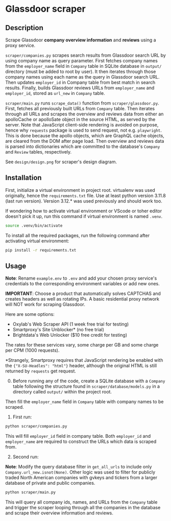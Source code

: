 # Glassdoor scraper

## Description

Scrape Glassdoor **company overview information** and **reviews** using a proxy service. 

`scraper/companies.py` scrapes search results from Glassdoor search URL by using company name as query parameter. First fetches company names from the `employer_name` field in `Company` table in SQLite database in `output/` directory (must be added to root by user). It then iterates through those company names using each name as the query in Glassdoor search URL. Then updates `employer_id` in Company table from best match in search results. Finally, builds Glassdoor reviews URLs from `employer_name` and `employer_id`, stored as `url_new` in `Company` table.

`scraper/main.py` runs `scrape_data()` function from `scraper/glassdoor.py`. First, fetches all previously built URLs from `Company` table. Then iterates through all URLs and scrapes the overview and reviews data from either an apolloCache or apolloSate object in the source HTML, as served by the server. Note that JavaScript client-side rendering is avoided on purpose, hence why `requests` package is used to send request, not e.g. `playwright`. This is done because the apollo objects, which are GraphQL cache objects, are cleared from the DOM after page load. Then overview and reviews data is parsed into dictionaries which are committed to the database's `Company` and `Review` tables, respectively. 

See `design/design.png` for scraper's design diagram.

## Installation

First, initialize a virtual environment in project root. virtualenv was used originally, hence the `requirements.txt` file.
Use at least python version 3.11.8 (last run version). Version 3.12.* was used previously and should work too.

If wondering how to activate virtual environment or VScode or toher editor doesn't pick it up, run this command if virtual environment is named `.venv`.

```bash
source .venv/bin/activate
```

To install all the required packages, run the following command after activating virtual environment:

```bash
pip install -r requirements.txt
```

## Usage

**Note**: Rename `example.env` to `.env` and add your chosen proxy service's credentials to the corresponding environment variables or add new ones. 

**IMPORTANT**:
Choose a product that automatically solves CAPTCHAS and creates headers as well as rotating IPs. A basic residential proxy network will NOT work for scraping Glassdoor.

Here are some options:
- Oxylab's Web Scraper API (1 week free trial for testing)
- Smartproxy's Site Unblocker* (no free trial)
- Brightdata's Web Unlocker ($10 free credit for testing)

The rates for these services vary, some charge per GB and some charge per CPM (1000 requests).

*Strangely, Smartproxy requires that JavaScript rendering be enabled with the `{"X-SU-Headles": "html"}` header, although the original HTML is still returned by `requests` get request.
 

0. Before running any of the code, create a SQLite database with a `Company` table following the structure found in `scraper/database/models.py` in a directory called `output/` within the project root. 

Then fill the `employer_name` field in `Company` table with company names to be scraped.


1. First run:

```bash
python scraper/companies.py
``` 
This will fill `employer_id` field in company table. Both `employer_id` and `employer_name` are required to construct the URLs which data is scraped from.


2. Second run:

**Note**: Modify the query database filter in `get_all_urls` to include only `Company.url_new.isnot(None)`. Other logic was used to filter for publicly traded North American companies with gvkeys and tickers from a larger database of private and public companies.

```bash
python scraper/main.py
``` 

This will query all company ids, names, and URLs from the `Company` table and trigger the scraper looping through all the companies in the database and scrape their overview information and reviews.